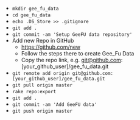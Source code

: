 * `mkdir gee_fu_data`
* `cd gee_fu_data`
* `echo .DS_Store >> .gitignore`
* `git add .`
* `git commit -am 'Setup GeeFU data repository'`
* Add new Repo in GitHub
  * https://github.com/new
  * Follow the steps there to create Gee_Fu Data
  * Copy the repo link, e.g. git@github.com:[your_github_user]/gee_fu_data.git
* `git remote add origin git@github.com:[your_github_user]/gee_fu_data.git`
* `git pull origin master`
* `rake repo:export`
* `git add .`
* `git commit -am 'Add GeeFU data'`
* `git push origin master`